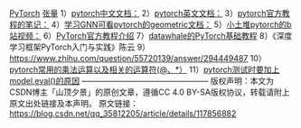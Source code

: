 [PyTorch](https://zhuanlan.zhihu.com/p/452147452)
[张量](https://blog.csdn.net/weixin_42259833/article/details/124766853)
1）[pytorch中文文档：](https://pytorch-cn.readthedocs.io/zh/latest/)
2）[pytorch英文文档：](https://pytorch.org/docs/stable/index.html)
3）[pytorch官方教程的笔记：](https://blog.csdn.net/PolarisRisingWar/article/details/116069338)
4）[学习GNN可看pytorch的geometric文档：](https://pytorch-geometric.readthedocs.io/en/latest/index.html)
5）[小土堆pytorch的b站视频：](https://www.bilibili.com/video/BV1hE411t7RN)
6）[PyTorch官方教程介绍](https://mp.weixin.qq.com/s/iYuMcbnJqVUMDMvwDEPs6Q)
7）[datawhale的PyTorch基础教程](https://mp.weixin.qq.com/s/kDGHQQ_wRQXds34HHCQNOQ)
8）《深度学习框架PyTorch入门与实践》陈云
9）https://www.zhihu.com/question/55720139/answer/294449487
10）[pytorch常用的乘法运算以及相关的运算符(@、*）](https://blog.csdn.net/weixin_43818631/article/details/122328112)
11）[pytorch测试时要加上model.eval()的原因](https://www.yisu.com/zixun/455034.html)
————————————————
版权声明：本文为CSDN博主「山顶夕景」的原创文章，遵循CC 4.0 BY-SA版权协议，转载请附上原文出处链接及本声明。
原文链接：https://blog.csdn.net/qq_35812205/article/details/117856882